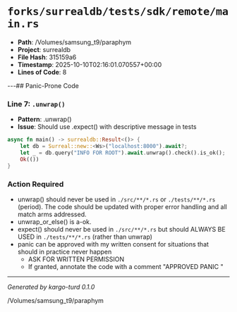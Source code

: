 # `forks/surrealdb/tests/sdk/remote/main.rs`

- **Path**: /Volumes/samsung_t9/paraphym
- **Project**: surrealdb
- **File Hash**: 315159a6  
- **Timestamp**: 2025-10-10T02:16:01.070557+00:00  
- **Lines of Code**: 8

---## Panic-Prone Code


### Line 7: `.unwrap()`

- **Pattern**: .unwrap()
- **Issue**: Should use .expect() with descriptive message in tests

```rust
async fn main() -> surrealdb::Result<()> {
	let db = Surreal::new::<Ws>("localhost:8000").await?;
	let _ = db.query("INFO FOR ROOT").await.unwrap().check().is_ok();
	Ok(())
}
```

### Action Required

- unwrap() should never be used in `./src/**/*.rs` or `./tests/**/*.rs` (period). The code should be updated with proper error handling and all match arms addressed.
- unwrap_or_else() is a-ok. 
- expect() should never be used in `./src/**/*.rs` but should ALWAYS BE USED in `./tests/**/*.rs` (rather than unwrap)
- panic can be approved with my written consent for situations that should in practice never happen  
  - ASK FOR WRITTEN PERMISSION
  - If granted, annotate the code with a comment "APPROVED PANIC "

---

*Generated by kargo-turd 0.1.0*

/Volumes/samsung_t9/paraphym